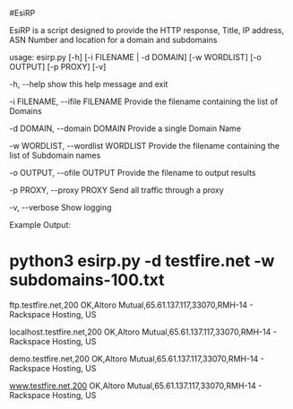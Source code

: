 #EsiRP

EsiRP is a script designed to provide the HTTP response, Title, IP address, ASN Number and location for a domain and subdomains

usage: esirp.py [-h] [-i FILENAME | -d DOMAIN] [-w WORDLIST] [-o OUTPUT] [-p PROXY] [-v]

-h, --help                          show this help message and exit

-i FILENAME, --ifile FILENAME       Provide the filename containing the list of Domains

-d DOMAIN, --domain DOMAIN          Provide a single Domain Name

-w WORDLIST, --wordlist WORDLIST    Provide the filename containing the list of Subdomain names

-o OUTPUT, --ofile OUTPUT           Provide the filename to output results

-p PROXY, --proxy PROXY             Send all traffic through a proxy

-v, --verbose                       Show logging


Example Output:

# python3 esirp.py -d testfire.net -w subdomains-100.txt

ftp.testfire.net,200 OK,Altoro Mutual,65.61.137.117,33070,RMH-14 - Rackspace Hosting, US

localhost.testfire.net,200 OK,Altoro Mutual,65.61.137.117,33070,RMH-14 - Rackspace Hosting, US

demo.testfire.net,200 OK,Altoro Mutual,65.61.137.117,33070,RMH-14 - Rackspace Hosting, US

www.testfire.net,200 OK,Altoro Mutual,65.61.137.117,33070,RMH-14 - Rackspace Hosting, US


